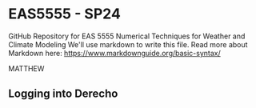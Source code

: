 # EAS5555 - SP24
GitHub Repository for EAS 5555 Numerical Techniques for Weather and Climate Modeling
We'll use markdown to write this file. Read more about Markdown here: https://www.markdownguide.org/basic-syntax/

MATTHEW

## Logging into Derecho
